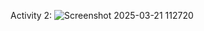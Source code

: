 Activity 2:
![Screenshot 2025-03-21 112720](https://github.com/user-attachments/assets/a94109f2-18ad-49bc-bf9e-7ace03f81b24)
